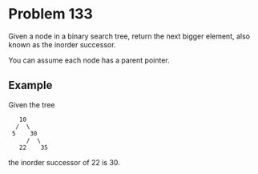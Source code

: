 # Problem 133

Given a node in a binary search tree, return the next bigger element, also known as the inorder successor.

You can assume each node has a parent pointer.

## Example

Given the tree

```text
   10
  /  \
 5    30
     /  \
   22    35
```

the inorder successor of 22 is 30.
